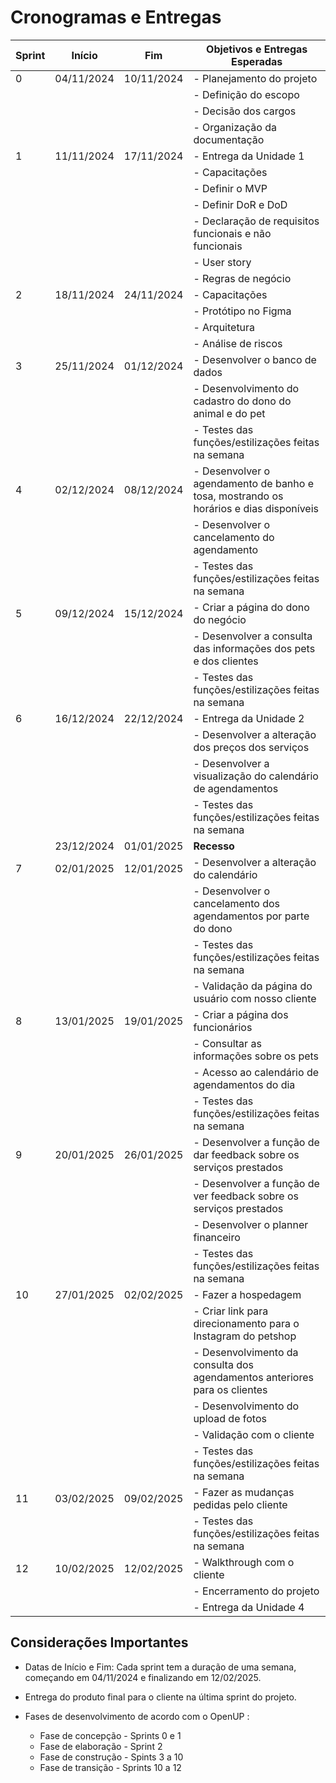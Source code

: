 # Cronogramas e Entregas 

| Sprint | Início        | Fim           | Objetivos e Entregas Esperadas                                                                 |
|--------|---------------|---------------|-----------------------------------------------------------------------------------------------|
| 0      | 04/11/2024    | 10/11/2024    | - Planejamento do projeto                                                                      |
|        |               |               | - Definição do escopo                                                                         |
|        |               |               | - Decisão dos cargos                                                                          |
|        |               |               | - Organização da documentação                                                                 |
| 1      | 11/11/2024    | 17/11/2024    | - Entrega da Unidade 1                                                                        |
|        |               |               | - Capacitações                                                                                |
|        |               |               | - Definir o MVP                                                                               |
|        |               |               | - Definir DoR e DoD                                                                           |
|        |               |               | - Declaração de requisitos funcionais e não funcionais                                        |
|        |               |               | - User story                                                                                  |
|        |               |               | - Regras de negócio                                                                           |
| 2      | 18/11/2024    | 24/11/2024    | - Capacitações                                                                                |
|        |               |               | - Protótipo no Figma                                                                          |
|        |               |               | - Arquitetura                                                                                 |
|        |               |               | - Análise de riscos                                                                           |
| 3      | 25/11/2024    | 01/12/2024    | - Desenvolver o banco de dados                                                                |
|        |               |               | - Desenvolvimento do cadastro do dono do animal e do pet                                      |
|        |               |               | - Testes das funções/estilizações feitas na semana                                            |
| 4      | 02/12/2024    | 08/12/2024    | - Desenvolver o agendamento de banho e tosa, mostrando os horários e dias disponíveis                                                  |                     
|        |               |               | - Desenvolver o cancelamento do agendamento                                                  |
|        |               |               | - Testes das funções/estilizações feitas na semana                                            |
| 5      | 09/12/2024    | 15/12/2024    | - Criar a página do dono do negócio                                                           |
|        |               |               | - Desenvolver a consulta das informações dos pets e dos clientes                             |
|        |               |               | - Testes das funções/estilizações feitas na semana                                            |
| 6      | 16/12/2024    | 22/12/2024    | - Entrega da Unidade 2                                                                        |
|        |               |               | - Desenvolver a alteração dos preços dos serviços                                            |
|        |               |               | - Desenvolver a visualização do calendário de agendamentos                                   |
|        |               |               | - Testes das funções/estilizações feitas na semana                                            |
|        | 23/12/2024    | 01/01/2025    | **Recesso**                                                                                  |
| 7      | 02/01/2025    | 12/01/2025    | - Desenvolver a alteração do calendário                                                      |
|        |               |               | - Desenvolver o cancelamento dos agendamentos por parte do dono                                                |
|        |               |               | - Testes das funções/estilizações feitas na semana                                            |
|        |               |               | - Validação da página do usuário com nosso cliente                                           |
| 8      | 13/01/2025    | 19/01/2025    | - Criar a página dos funcionários                                                            |
|        |               |               | - Consultar as informações sobre os pets                                                     |
|        |               |               | - Acesso ao calendário de agendamentos do dia                                                |
|        |               |               | - Testes das funções/estilizações feitas na semana                                            |
| 9      | 20/01/2025    | 26/01/2025    | - Desenvolver a função de dar feedback sobre os serviços prestados                                |
|        |               |               | - Desenvolver a função de ver feedback sobre os serviços prestados                   |
|        |               |               | - Desenvolver o planner financeiro                                                           |
|        |               |               | - Testes das funções/estilizações feitas na semana                                           |
| 10     | 27/01/2025    | 02/02/2025    | - Fazer a hospedagem                                                                         |
|        |               |               | - Criar link para direcionamento para o Instagram do petshop                              |
|        |               |               | - Desenvolvimento da consulta dos agendamentos anteriores para os clientes                   |
|        |               |               | - Desenvolvimento do upload de fotos                                                        |
|        |               |               | - Validação com o cliente                                                                    |
|        |               |               | - Testes das funções/estilizações feitas na semana                                           |
| 11     | 03/02/2025    | 09/02/2025    | - Fazer as mudanças pedidas pelo cliente                                                     |
|        |               |               | - Testes das funções/estilizações feitas na semana                                           |
| 12     | 10/02/2025    | 12/02/2025    | - Walkthrough com o cliente                                                                  |
|        |               |               | - Encerramento do projeto                                                                    |
|        |               |               | - Entrega da Unidade 4                                                                       |


## Considerações Importantes 

- Datas de Início e Fim: Cada sprint tem a duração de uma semana, começando em 04/11/2024 e finalizando em 12/02/2025. 

 - Entrega do produto final para o cliente na última sprint do projeto. 

 - Fases de desenvolvimento de acordo com o OpenUP :
    * Fase de concepção - Sprints 0 e 1
    * Fase de elaboração - Sprint 2
    * Fase de construção - Spints 3 a 10
    * Fase de transição - Sprints 10 a 12


